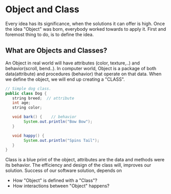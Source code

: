 # Object and Class

Every idea has its significance, when the solutions it can offer is high. Once the idea "Object" was born, everybody worked towards to apply it. First and foremost thing to do, is to define the idea.  

## What are Objects and Classes?
An Object in real world will have attributes (color, texture,..) and behavior(scroll, bend..). In computer world, Object is a package of both data(attribute) and procedures (behavior) that operate on that data. When we define the object, we will end up creating a "CLASS".

```java
// Simple dog class.
public class Dog {
   string breed;  // attribute
   int age;
   string color;

   void bark() {    // behavior
	    System.out.println("Bow Bow");
   }

   void happy() {
	    System.out.println("Spins Tail");
   }
}
```

Class is a blue print of the object, attributes are the data and methods were its behavior. The efficiency and design of the class will, improves our solution. Success of our software solution, depends on

* How "Object" is defined with a "Class"?
* How interactions between "Object" happens?
